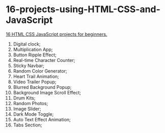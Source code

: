 # 16-projects-using-HTML-CSS-and-JavaScript

[16 HTML CSS JavaScript projects for beginners.](https://youtu.be/EWv2jnhZErc)

1. Digital clock;
2. Multiplication App;
3. Button Ripple Effect;
4. Real-time Character Counter;
5. Sticky Navbar;
6. Random Color Generator;
7. Heart Trail Animation;
8. Video Trailer Popup;
9. Blurred Background Popup;
10. Background Image Scroll Effect;
11. Drum Kits;
12. Random Photos;
13. Image Slider;
14. Dark Mode Toggle;
15. Auto Text Effect Animation;
16. Tabs Section;
